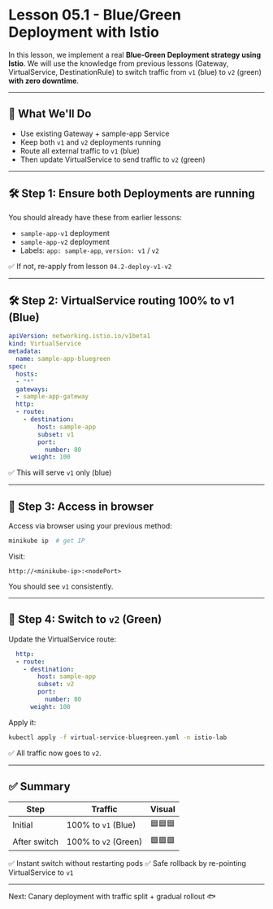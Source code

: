 # Lesson 05.1 - Blue/Green Deployment with Istio

In this lesson, we implement a real **Blue-Green Deployment strategy using Istio**.
We will use the knowledge from previous lessons (Gateway, VirtualService, DestinationRule) to switch traffic from `v1` (blue) to `v2` (green) **with zero downtime**.

---

## 📘 What We'll Do
- Use existing Gateway + sample-app Service
- Keep both `v1` and `v2` deployments running
- Route all external traffic to `v1` (blue)
- Then update VirtualService to send traffic to `v2` (green)

---

## 🛠️ Step 1: Ensure both Deployments are running

You should already have these from earlier lessons:
- `sample-app-v1` deployment
- `sample-app-v2` deployment
- Labels: `app: sample-app`, `version: v1` / `v2`

✅ If not, re-apply from lesson `04.2-deploy-v1-v2`

---

## 🛠️ Step 2: VirtualService routing 100% to v1 (Blue)

```yaml
apiVersion: networking.istio.io/v1beta1
kind: VirtualService
metadata:
  name: sample-app-bluegreen
spec:
  hosts:
  - "*"
  gateways:
  - sample-app-gateway
  http:
  - route:
    - destination:
        host: sample-app
        subset: v1
        port:
          number: 80
      weight: 100
```

✅ This will serve `v1` only (blue)

---

## 🧪 Step 3: Access in browser

Access via browser using your previous method:

```bash
minikube ip  # get IP
```
Visit:
```
http://<minikube-ip>:<nodePort>
```
You should see `v1` consistently.

---

## 🔁 Step 4: Switch to `v2` (Green)

Update the VirtualService route:

```yaml
  http:
  - route:
    - destination:
        host: sample-app
        subset: v2
        port:
          number: 80
      weight: 100
```

Apply it:
```bash
kubectl apply -f virtual-service-bluegreen.yaml -n istio-lab
```
✅ All traffic now goes to `v2`.

---

## ✅ Summary

| Step | Traffic | Visual |
|--|--|--|
| Initial | 100% to `v1` (Blue) | 🟦🟦🟦 |
| After switch | 100% to `v2` (Green) | 🟩🟩🟩 |

✅ Instant switch without restarting pods
✅ Safe rollback by re-pointing VirtualService to `v1`

---

Next: Canary deployment with traffic split + gradual rollout 🐟
